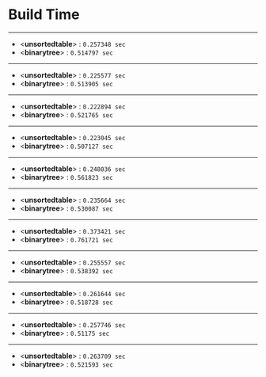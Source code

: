 # Build Time
---
- <**unsortedtable**> : `0.257348 sec`
- <**binarytree**> : `0.514797 sec`
---
- <**unsortedtable**> : `0.225577 sec`
- <**binarytree**> : `0.513905 sec`
---
- <**unsortedtable**> : `0.222894 sec`
- <**binarytree**> : `0.521765 sec`
---
- <**unsortedtable**> : `0.223045 sec`
- <**binarytree**> : `0.507127 sec`
---
- <**unsortedtable**> : `0.248036 sec`
- <**binarytree**> : `0.561823 sec`
---
- <**unsortedtable**> : `0.235664 sec`
- <**binarytree**> : `0.530087 sec`
---
- <**unsortedtable**> : `0.373421 sec`
- <**binarytree**> : `0.761721 sec`
---
- <**unsortedtable**> : `0.255557 sec`
- <**binarytree**> : `0.538392 sec`
---
- <**unsortedtable**> : `0.261644 sec`
- <**binarytree**> : `0.518728 sec`
---
- <**unsortedtable**> : `0.257746 sec`
- <**binarytree**> : `0.51175 sec`
---
- <**unsortedtable**> : `0.263709 sec`
- <**binarytree**> : `0.521593 sec`
